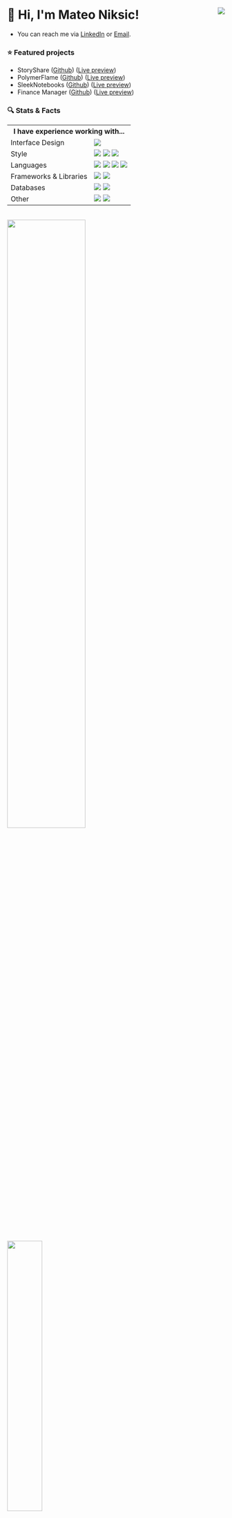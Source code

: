 # 👋 Hi, I'm Mateo Niksic! <img align="right" src="https://komarev.com/ghpvc/?username=mateoniksic&style=for-the-badge" />

- You can reach me via [LinkedIn](https://www.linkedin.com/in/mateoniksic/) or [Email](mailto:xmateoniksic+business@gmail.com).

### ⭐ Featured projects
* StoryShare ([Github](https://github.com/mateoniksic/project-storyshare)) ([Live preview](https://mateoniksic.pythonanywhere.com/))
* PolymerFlame ([Github](https://github.com/mateoniksic/project-polymer-flame)) ([Live preview](https://polymerflame.webflow.io/))
* SleekNotebooks ([Github](https://github.com/mateoniksic/project-sleek-notebooks)) ([Live preview](https://sleek-notebooks.netlify.app/))
* Finance Manager ([Github](https://github.com/mateoniksic/project-finance-manager)) ([Live preview](https://www.figma.com/proto/0c9RVZ7ENMPhWlGObBq3Vm/Mobile-App-%E2%80%A2-Finance-Manager?page-id=1115%3A3358&node-id=1115-3439&viewport=-1118%2C-8540%2C0.6&scaling=min-zoom&starting-point-node-id=1115%3A3365))

### 🔍 Stats & Facts

<div align="left">

<table>
<tr>
  <th colspan="2">I have experience working with...</th>
</tr>
<!-- <tr>
<th> Tech </th>
<th> Stack </th>
</tr> -->

<tr>
<td>
Interface Design
</td>
<td>
<img src="https://img.shields.io/badge/figma-%23F24E1E.svg?style=for-the-badge&logo=figma&logoColor=white" />
</td>
</tr>

<tr>
<td>
Style
</td>
<td>
<img src="https://img.shields.io/badge/css3-%231572B6.svg?style=for-the-badge&logo=css3&logoColor=white" />
<img src="https://img.shields.io/badge/SASS-hotpink.svg?style=for-the-badge&logo=SASS&logoColor=white" />
<img src="https://img.shields.io/badge/tailwindcss-%2338B2AC.svg?style=for-the-badge&logo=tailwind-css&logoColor=white" />
</td>
</tr>

<tr>
<td>
Languages
</td>
<td>
<img src="https://img.shields.io/badge/html5-%23E34F26.svg?style=for-the-badge&logo=html5&logoColor=white" />
<img src="https://img.shields.io/badge/javascript-%23323330.svg?style=for-the-badge&logo=javascript&logoColor=%23F7DF1E" />
<img src="https://img.shields.io/badge/typescript-%23007ACC.svg?style=for-the-badge&logo=typescript&logoColor=white" />
<img src="https://img.shields.io/badge/python-3670A0?style=for-the-badge&logo=python&logoColor=ffdd54" />
</td>
</tr>

<tr>
<td>
Frameworks & Libraries
</td>
<td>
<img src="https://img.shields.io/badge/react-%2320232a.svg?style=for-the-badge&logo=react&logoColor=%2361DAFB" />
<img src="https://img.shields.io/badge/django-%23092E20.svg?style=for-the-badge&logo=django&logoColor=white" />
</td>
</tr>

<tr>
<td>
Databases
</td>
<td>
<img src="https://img.shields.io/badge/mysql-%2300f.svg?style=for-the-badge&logo=mysql&logoColor=white" />
<img src="https://img.shields.io/badge/Supabase-3ECF8E?style=for-the-badge&logo=supabase&logoColor=white" />
</td>
</tr>

<tr>
<td>
Other
</td>
<td>
<img src="https://img.shields.io/badge/github-%23121011.svg?style=for-the-badge&logo=github&logoColor=white" />
<img src="https://img.shields.io/badge/docker-%230db7ed.svg?style=for-the-badge&logo=docker&logoColor=white" />
</td>
</tr>

</td><table>

<br/>

<div>
  <img width="60%" src="https://github-readme-stats.vercel.app/api?username=mateoniksic&show_icons=true&hide_title=true&theme=dark" />
  <br/>
  <br/>
  <img width="40%" src="https://github-readme-stats.vercel.app/api/top-langs/?username=mateoniksic&show_icons=true&theme=dark" />
</div>

</div>
